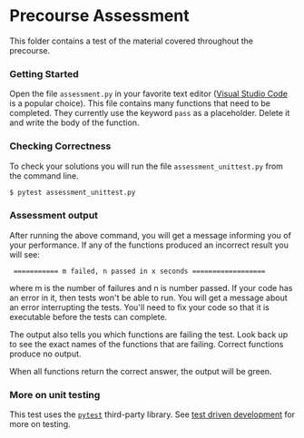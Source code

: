 # Precourse Assessment

This folder contains a test of the material covered throughout the precourse.

### Getting Started

Open the file `assessment.py` in your favorite text editor ([Visual Studio Code][1] is a popular choice). This file contains many functions that need to be completed. They currently use the keyword `pass` as a placeholder. Delete it and write the body of the function.

### Checking Correctness

To check your solutions you will run the file `assessment_unittest.py` from the command line.

```bash
$ pytest assessment_unittest.py
```

### Assessment output

After running the above command, you will get a message informing you of your performance. If any of the functions produced an incorrect result you will see:

```
 =========== m failed, n passed in x seconds ==================
 ```

 where m is the number of failures and n is number passed. If your code has an error in it, then tests won't be able to run. You will get a message about an error interrupting the tests. You'll need to fix your code so that it is executable before the tests can complete.

 The output also tells you which functions are failing the test. Look back up to see the exact names of the functions that are failing. Correct functions produce no output.

 When all functions return the correct answer, the output will be green.

### More on unit testing

 This test uses the [`pytest`][2] third-party library. See [test driven development][3] for more on testing.

[1]: https://code.visualstudio.com/
[2]: https://docs.pytest.org/en/latest/getting-started.html
[3]: https://en.wikipedia.org/wiki/Test-driven_development